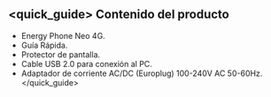 ## <quick_guide> Contenido del producto

* Energy Phone Neo 4G.
* Guía Rápida.
* Protector de pantalla.
* Cable USB 2.0 para conexión al PC.
* Adaptador de corriente AC/DC (Europlug) 100-240V AC 50-60Hz.
</quick_guide>
